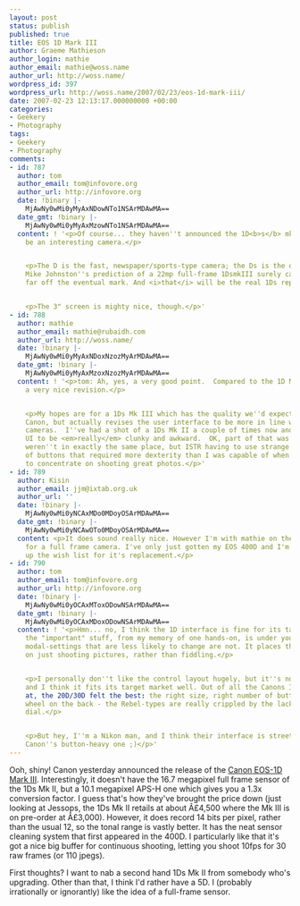 ```yaml
---
layout: post
status: publish
published: true
title: EOS 1D Mark III
author: Graeme Mathieson
author_login: mathie
author_email: mathie@woss.name
author_url: http://woss.name/
wordpress_id: 397
wordpress_url: http://woss.name/2007/02/23/eos-1d-mark-iii/
date: 2007-02-23 12:13:17.000000000 +00:00
categories:
- Geekery
- Photography
tags:
- Geekery
- Photography
comments:
- id: 787
  author: tom
  author_email: tom@infovore.org
  author_url: http://infovore.org
  date: !binary |-
    MjAwNy0wMi0yMyAxNDowNTo1NSArMDAwMA==
  date_gmt: !binary |-
    MjAwNy0wMi0yMyAxMzowNTo1NSArMDAwMA==
  content: ! '<p>Of course... they haven''t announced the 1D<b>s</b> mkIII yet. That''ll
    be an interesting camera.</p>


    <p>The D is the fast, newspaper/sports-type camera; the Ds is the quality one.
    Mike Johnston''s prediction of a 22mp full-frame 1DsmkIII surely can''t be too
    far off the eventual mark. And <i>that</i> will be the real 1Ds replacement.</p>


    <p>The 3" screen is mighty nice, though.</p>'
- id: 788
  author: mathie
  author_email: mathie@rubaidh.com
  author_url: http://woss.name/
  date: !binary |-
    MjAwNy0wMi0yMyAxNDoxNzozMyArMDAwMA==
  date_gmt: !binary |-
    MjAwNy0wMi0yMyAxMzoxNzozMyArMDAwMA==
  content: ! '<p>tom: Ah, yes, a very good point.  Compared to the 1D Mk II it''s
    a very nice revision.</p>


    <p>My hopes are for a 1Ds Mk III which has the quality we''d expect from a top-of-the-range
    Canon, but actually revises the user interface to be more in line with the consumer-level
    cameras.  I''ve had a shot of a 1Ds Mk II a couple of times now and I found the
    UI to be <em>really</em> clunky and awkward.  OK, part of that was that the buttons
    weren''t in exactly the same place, but ISTR having to use strange combinations
    of buttons that required more dexterity than I was capable of when I was trying
    to concentrate on shooting great photos.</p>'
- id: 789
  author: Kisin
  author_email: jjm@ixtab.org.uk
  author_url: ''
  date: !binary |-
    MjAwNy0wMi0yNCAxMDo0MDoyOSArMDAwMA==
  date_gmt: !binary |-
    MjAwNy0wMi0yNCAwOTo0MDoyOSArMDAwMA==
  content: <p>It does sound really nice. However I'm with mathie on the lust factor
    for a full frame camera. I've only just gotten my EOS 400D and I'm starting knocking
    up the wish list for it's replacement.</p>
- id: 790
  author: tom
  author_email: tom@infovore.org
  author_url: http://infovore.org
  date: !binary |-
    MjAwNy0wMi0yOCAxMToxODowNSArMDAwMA==
  date_gmt: !binary |-
    MjAwNy0wMi0yOCAxMDoxODowNSArMDAwMA==
  content: ! '<p>Hmn... no, I think the 1D interface is fine for its target market;
    the "important" stuff, from my memory of one hands-on, is under your fingers;
    modal-settings that are less likely to change are not. It places the emphasis
    on just shooting pictures, rather than fiddling.</p>


    <p>I personally don''t like the control layout hugely, but it''s not that bad,
    and I think it fits its target market well. Out of all the Canons I''ve looked
    at, the 20D/30D felt the best: the right size, right number of buttons, and the
    wheel on the back - the Rebel-types are really crippled by the lack of that rear
    dial.</p>


    <p>But hey, I''m a Nikon man, and I think their interface is streets ahead of
    Canon''s button-heavy one ;)</p>'
---
```

Ooh, shiny!  Canon yesterday announced the release of the [Canon EOS-1D Mark III](http://www.usa.canon.com/consumer/controller?act=ModelDetailAct&fcategoryid=139&modelid=14999).    Interestingly, it doesn't have the 16.7 megapixel full frame sensor of the 1Ds Mk II, but a 10.1 megapixel APS-H one which gives you a 1.3x conversion factor.  I guess that's how they've brought the price down (just looking at Jessops, the 1Ds Mk II retails at about Â£4,500 where the Mk III is on pre-order at Â£3,000).  However, it does record 14 bits per pixel, rather than the usual 12, so the tonal range is vastly better.  It has the neat sensor cleaning system that first appeared in the 400D.  I particularly like that it's got a nice big buffer for continuous shooting, letting you shoot 10fps for 30 raw frames (or 110 jpegs).

First thoughts?  I want to nab a second hand 1Ds Mk II from somebody who's upgrading.  Other than that, I think I'd rather have a 5D.  I (probably irrationally or ignorantly) like the idea of a full-frame sensor.
